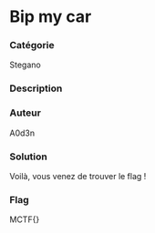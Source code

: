 # Bip my car

### Catégorie

Stegano

### Description


### Auteur

A0d3n

### Solution


Voilà, vous venez de trouver le flag !

### Flag

MCTF{}
